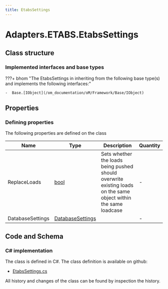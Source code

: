 ```yaml
---
title: EtabsSettings
---
```


# Adapters.ETABS.EtabsSettings



## Class structure

### Implemented interfaces and base types

???+ bhom "The EtabsSettings in inheriting from the following base type(s) and implements the following interfaces:"

    -  Base.[IObject](/om_documentation/oM/Framework/Base/IObject)


## Properties



### Defining properties

The following properties are defined on the class

| Name             | Type             | Description      | Quantity         |
|------------------|------------------|------------------|------------------|
| ReplaceLoads | [bool](https://learn.microsoft.com/en-us/dotnet/api/System.Boolean?view=netstandard-2.0) | Sets whether the loads being pushed should overwrite existing loads on the same object within the same loadcase | - |
| DatabaseSettings | [DatabaseSettings](/om_documentation/oM/Adapter/Adapters/ETABS/DatabaseSettings) |  | - |


## Code and Schema

### C# implementation

The class is defined in C#. The class definition is available on github:

- [EtabsSettings.cs](https://github.com/BHoM/ETABS_Toolkit/blob/develop/ETABS_oM/Settings/EtabsSettings.cs)

All history and changes of the class can be found by inspection the history.
